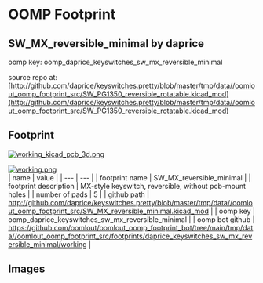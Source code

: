 # OOMP Footprint  
## SW_MX_reversible_minimal  by daprice  
  
oomp key: oomp_daprice_keyswitches_sw_mx_reversible_minimal  
  
source repo at: [http://github.com/daprice/keyswitches.pretty/blob/master/tmp/data//oomlout_oomp_footprint_src/SW_PG1350_reversible_rotatable.kicad_mod](http://github.com/daprice/keyswitches.pretty/blob/master/tmp/data//oomlout_oomp_footprint_src/SW_PG1350_reversible_rotatable.kicad_mod)  
## Footprint  
  
[![working_kicad_pcb_3d.png](working_kicad_pcb_3d_600.png)](working_kicad_pcb_3d.png)  
  
[![working.png](working_600.png)](working.png)  
| name | value | 
| --- | --- | 
| footprint name | SW_MX_reversible_minimal | 
| footprint description | MX-style keyswitch, reversible, without pcb-mount holes | 
| number of pads | 5 | 
| github path | http://github.com/daprice/keyswitches.pretty/blob/master/tmp/data//oomlout_oomp_footprint_src/SW_MX_reversible_minimal.kicad_mod | 
| oomp key | oomp_daprice_keyswitches_sw_mx_reversible_minimal | 
| oomp bot github | https://github.com/oomlout/oomlout_oomp_footprint_bot/tree/main/tmp/data//oomlout_oomp_footprint_src/footprints/daprice_keyswitches_sw_mx_reversible_minimal/working | 
## Images  
